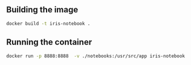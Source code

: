 
## Building the image
```bash 
docker build -t iris-notebook .
```

## Running the container
```bash
docker run -p 8888:8888  -v ./notebooks:/usr/src/app iris-notebook

```